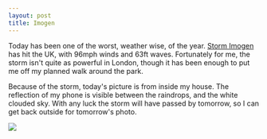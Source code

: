```yaml
---
layout: post
title: Imogen
---
```

Today has been one of the worst, weather wise, of the year. [Storm Imogen](http://www.bbc.co.uk/news/uk-35516741) has hit the UK, with 96mph winds and 63ft waves. Fortunately for me, the storm isn't quite as powerful in London, though it has been enough to put me off my planned walk around the park. 

Because of the storm, today's picture is from inside my house. The reflection of my phone is visible between the raindrops, and the white clouded sky. With any luck the storm will have passed by tomorrow, so I can get back outside for tomorrow's photo.
<!--break-->
![](https://images.typed.com/0376f702-1882-49b8-9255-9276c11b3f14/image.jpeg)
